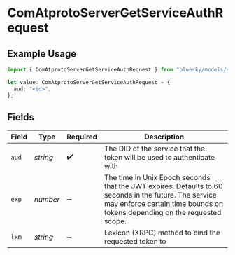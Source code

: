 # ComAtprotoServerGetServiceAuthRequest

## Example Usage

```typescript
import { ComAtprotoServerGetServiceAuthRequest } from "bluesky/models/operations";

let value: ComAtprotoServerGetServiceAuthRequest = {
  aud: "<id>",
};
```

## Fields

| Field                                                                                                                                                                              | Type                                                                                                                                                                               | Required                                                                                                                                                                           | Description                                                                                                                                                                        |
| ---------------------------------------------------------------------------------------------------------------------------------------------------------------------------------- | ---------------------------------------------------------------------------------------------------------------------------------------------------------------------------------- | ---------------------------------------------------------------------------------------------------------------------------------------------------------------------------------- | ---------------------------------------------------------------------------------------------------------------------------------------------------------------------------------- |
| `aud`                                                                                                                                                                              | *string*                                                                                                                                                                           | :heavy_check_mark:                                                                                                                                                                 | The DID of the service that the token will be used to authenticate with                                                                                                            |
| `exp`                                                                                                                                                                              | *number*                                                                                                                                                                           | :heavy_minus_sign:                                                                                                                                                                 | The time in Unix Epoch seconds that the JWT expires. Defaults to 60 seconds in the future. The service may enforce certain time bounds on tokens depending on the requested scope. |
| `lxm`                                                                                                                                                                              | *string*                                                                                                                                                                           | :heavy_minus_sign:                                                                                                                                                                 | Lexicon (XRPC) method to bind the requested token to                                                                                                                               |